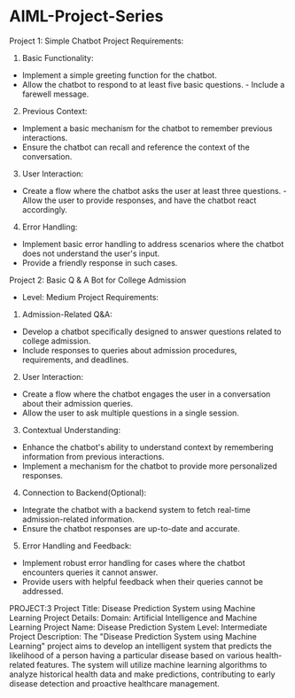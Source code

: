 # AIML-Project-Series
Project 1: Simple Chatbot 
Project Requirements: 
1. Basic Functionality: 
 - Implement a simple greeting function for the chatbot. 
 - Allow the chatbot to respond to at least five basic questions.  - Include a farewell message. 
2. Previous Context: 
 - Implement a basic mechanism for the chatbot to remember previous  interactions. 
 - Ensure the chatbot can recall and reference the context of the conversation. 
3. User Interaction: 
 - Create a flow where the chatbot asks the user at least three questions.  - Allow the user to provide responses, and have the chatbot react accordingly. 
4. Error Handling: 
 - Implement basic error handling to address scenarios where the chatbot does  not understand the user's input. 
 - Provide a friendly response in such cases. 



Project 2: Basic Q & A Bot for College Admission
- Level: Medium
Project Requirements:
1. Admission-Related Q&A:
- Develop a chatbot specifically designed to answer questions related to
college admission.
- Include responses to queries about admission procedures, requirements, and
deadlines.
2. User Interaction:
- Create a flow where the chatbot engages the user in a conversation about their
admission queries.
- Allow the user to ask multiple questions in a single session.
3. Contextual Understanding:
- Enhance the chatbot's ability to understand context by remembering
information from previous interactions.
- Implement a mechanism for the chatbot to provide more personalized
responses.
4. Connection to Backend(Optional):
- Integrate the chatbot with a backend system to fetch real-time
admission-related information.
- Ensure the chatbot responses are up-to-date and accurate.
5. Error Handling and Feedback:
- Implement robust error handling for cases where the chatbot encounters
queries it cannot answer.
- Provide users with helpful feedback when their queries cannot be addressed.


PROJECT:3
Project Title: Disease Prediction System using Machine Learning
Project Details:
Domain: Artificial Intelligence and Machine Learning
Project Name: Disease Prediction System
Level: Intermediate
Project Description:
The "Disease Prediction System using Machine Learning" project aims to
develop an intelligent system that predicts the likelihood of a person having a
particular disease based on various health-related features. The system will
utilize machine learning algorithms to analyze historical health data and make
predictions, contributing to early disease detection and proactive healthcare
management.


